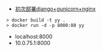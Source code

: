 - [初次部署django+gunicorn+nginx](https://www.cnblogs.com/nanrou/p/7026802.html)
```
> docker build -t yy .
> docker run -d -p 8000:80 yy
```

- localhost:8000
- 10.0.75.1:8000